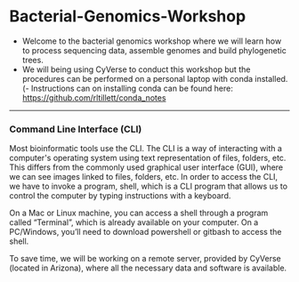 # Bacterial-Genomics-Workshop
- Welcome to the bacterial genomics workshop where we will learn how to process sequencing data, assemble genomes and build phylogenetic trees.
- We will being using CyVerse to conduct this workshop but the procedures can be performed on a personal laptop with conda installed. 
(- Instructions can on installing conda can be found here: https://github.com/rltillett/conda_notes


------------

### Command Line Interface (CLI)
Most bioinformatic tools use the CLI. The CLI is a way of interacting with a computer's operating system using text representation of files, folders, etc. This differs from the commonly used graphical user interface (GUI), where we can see images linked to files, folders, etc. In order to access the CLI, we have to invoke a program, shell, which is a CLI program that allows us to control the computer by typing instructions with a keyboard.

On a Mac or Linux machine, you can access a shell through a program called “Terminal”, which is already available on your computer.
On a PC/Windows, you’ll need to download powershell or gitbash to access the shell.

To save time, we will be working on a remote server, provided by CyVerse (located in Arizona), where all the necessary data and software is available. 
